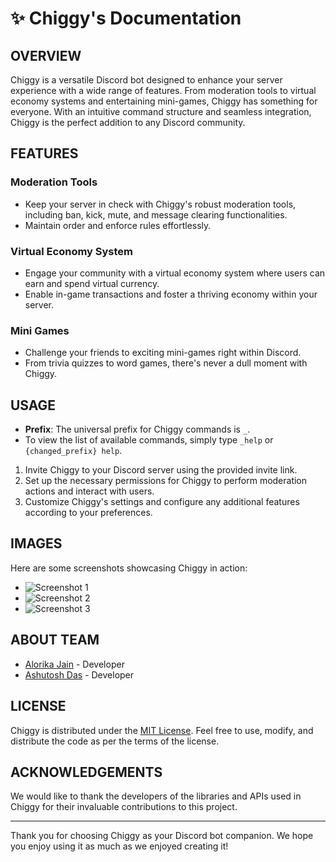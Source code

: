 # ✨ Chiggy's Documentation

## OVERVIEW

Chiggy is a versatile Discord bot designed to enhance your server experience with a wide range of features. From moderation tools to virtual economy systems and entertaining mini-games, Chiggy has something for everyone. With an intuitive command structure and seamless integration, Chiggy is the perfect addition to any Discord community.

## FEATURES

### Moderation Tools
- Keep your server in check with Chiggy's robust moderation tools, including ban, kick, mute, and message clearing functionalities.
- Maintain order and enforce rules effortlessly.

### Virtual Economy System
- Engage your community with a virtual economy system where users can earn and spend virtual currency.
- Enable in-game transactions and foster a thriving economy within your server.

### Mini Games
- Challenge your friends to exciting mini-games right within Discord.
- From trivia quizzes to word games, there's never a dull moment with Chiggy.

## USAGE

- **Prefix**: The universal prefix for Chiggy commands is `_`.
- To view the list of available commands, simply type `_help` or `{changed_prefix} help`.

1. Invite Chiggy to your Discord server using the provided invite link.
2. Set up the necessary permissions for Chiggy to perform moderation actions and interact with users.
3. Customize Chiggy's settings and configure any additional features according to your preferences.

## IMAGES

Here are some screenshots showcasing Chiggy in action:

- ![Screenshot 1](https://example.com/screenshot1.png)
- ![Screenshot 2](https://example.com/screenshot2.png)
- ![Screenshot 3](https://example.com/screenshot3.png)

## ABOUT TEAM

- [Alorika Jain](https://github.com/BLACKACE13) - Developer
- [Ashutosh Das](https://github.com/dashutosh04) - Developer


## LICENSE

Chiggy is distributed under the [MIT License](LICENSE). Feel free to use, modify, and distribute the code as per the terms of the license.

## ACKNOWLEDGEMENTS

We would like to thank the developers of the libraries and APIs used in Chiggy for their invaluable contributions to this project.

---

Thank you for choosing Chiggy as your Discord bot companion. We hope you enjoy using it as much as we enjoyed creating it!
